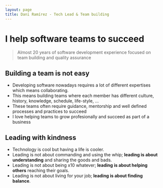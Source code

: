 ```yaml
---
layout: page
title: Dani Ramírez - Tech Lead & Team building
---
```


# I help software teams to succeed

> Almost 20 years of software development experience focused on team building and quality assurance

## Building a team is not easy

* Developing software nowadays requires a lot of different expertises which means collaborating.
* This means building teams where each member has different culture, history, knowledge, schedule, life-style, ...
* These teams often require guidance, mentorship and well defined processes and practices to succeed
* I love helping teams to grow profesionally and succeed as part of a business

## Leading with kindness

* Technology is cool but having a life is cooler.
* Leading is not about commanding and using the whip; **leading is about understanding** and sharing the goods and bads.
* Leading is not about being x10 whatever; **leading is about helping others** reaching their goals.
* Leading is not about living for your job; **leading is about finding balance**.